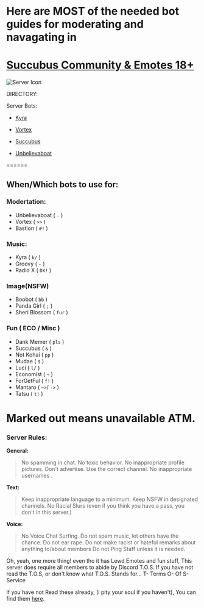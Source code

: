 # Here are __MOST__ of the needed bot guides for moderating and navagating in 
# [Succubus Community & Emotes 18+](https://discord.gg/invite/vYxjFrh)
![Server Icon](https://cdn.discordapp.com/icons/714217768651587694/6d335696d1f9551d31e83b5844741f4c)


DIRECTORY:

Server Bots:

- [Kyra](https://github.com/Xynnix/Wikis/blob/main/Kyra/README.md)

- [Vortex](https://github.com/Xynnix/Wikis/blob/main/Vortex/README.md)

- [Succubus](https://github.com/Xynnix/Wikis/blob/main/Succubus/README.md)

- [Unbelievaboat](https://github.com/Xynnix/Wikis/blob/main/Unbelievaboat/README.md)

======
## When/Which bots to use for:
### Modertation:
- Unbelievaboat ( `.` )
- Vortex ( `>>` )
- Bastion ( `#!` )

### Music:
- Kyra ( `k/` )
- Groovy ( `-` )
- Radio X ( `DX!` )

### Image(NSFW)
- Boobot ( `bb` )
- Panda Girl ( `;` )
- Sheri Blossom ( `fur` )

### Fun ( ECO / Misc )
- Dank Memer ( `pls` )
- Succubus ( `&` )
- Not Kohai ( `pp` )
- Mudae ( `$` )
- Luci ( `l/`  )
- Economist ( `~` )
- ForGetFul ( `f!` )
- Mantaro ( `~>`/ `->` )
- Tatsu ( `t!` )

Marked out means unavailable ATM.
=========================
### Server Rules:

**General:**
> No spamming in chat.
> No toxic behavior.
> No inappropriate profile pictures.
> Don't advertise.
> Use the correct channel.
> No inappropriate usernames .

**Text:**
> Keep inappropriate language to a minimum.
> Keep NSFW in designated channels.
> No Racial Slurs (even if you think you have a pass, you don't in this server.)

**Voice:**
> No Voice Chat Surfing.
> Do not spam music, let others have the chance.
> Do not ear rape.
> Do not make racist or hateful remarks about anything to/about members
Do not Ping Staff unless it is needed.


Oh, yeah, one more thing!
even tho it has Lewd Emotes and fun stuff, This server does require all members to abide by Discord T.O.S.
If you have not read the T.O.S, or don't know what T.O.S. Stands for...
T- Terms
O- Of
S- Service

If you have not Read these already, (i pity your soul if you haven't), You can find them [here](https://discordapp.com/terms).
